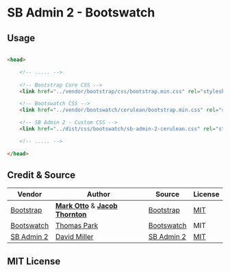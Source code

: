 # SB Admin 2 - Bootswatch

## Usage

```html

<head>

    <!-- ..... -->
    
    <!-- Bootstrap Core CSS -->
    <link href="../vendor/bootstrap/css/bootstrap.min.css" rel="stylesheet">

    <!-- Bootswatch CSS -->
    <link href="../vendor/bootswatch/cerulean/bootstrap.min.css" rel="stylesheet">

    <!-- SB Admin 2 - Custom CSS -->
    <link href="../dist/css/bootswatch/sb-admin-2-cerulean.css" rel="stylesheet">

    <!-- ..... -->

</head>

```

## Credit & Source

Vendor|Author|Source|License
-|-|-|-
[Bootstrap](https://getbootstrap.com)|[**Mark Otto**](https://github.com/mdo) & [**Jacob Thornton**](https://github.com/fat)|[Bootstrap](https://github.com/twbs/bootstrap)|[MIT](https://github.com/twbs/bootstrap/blob/master/LICENSE)
[Bootswatch](http://bootswatch.com)|[Thomas Park](http://thomaspark.co)|[Bootswatch](https://github.com/thomaspark/bootswatch)|MIT
[SB Admin 2](http://startbootstrap.com/template-overviews/sb-admin-2/)|[David Miller](http://davidmiller.io/)|[SB Admin 2](https://github.com/BlackrockDigital/startbootstrap-sb-admin-2)|[MIT](https://github.com/BlackrockDigital/startbootstrap-sb-admin-2/blob/gh-pages/LICENSE)

## MIT License
